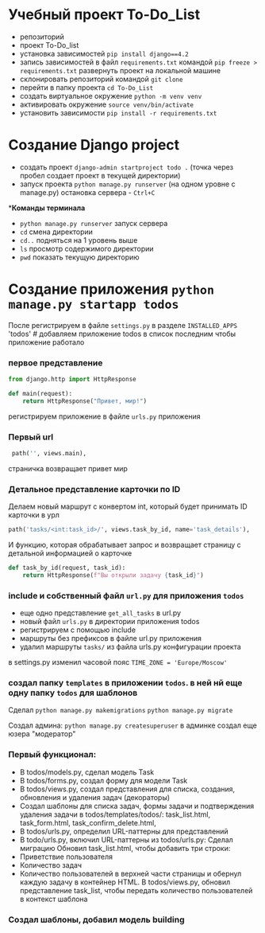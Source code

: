 # Учебный проект To-Do_List
- репозиторий
- проект To-Do_list
- установка зависимостей `pip install django==4.2`
- запись зависимостей в файл `requirements.txt` командой `pip freeze > requirements.txt`
развернуть проект на локальной машине
- склонировать репозиторий командой `git clone`
- перейти в папку проекта `cd To-Do_List`
- создать виртуальное окружение `python -m venv venv`
- активировать окружение `source venv/bin/activate`
- установить зависимости `pip install -r requirements.txt`

# Создание Django project
- создать проект `django-admin startproject todo .` (точка через пробел 
создает проект в текущей директории)
- запуск проекта `python manage.py runserver` (на одном уровне с manage.py)
остановка сервера - `Ctrl+C`

*******Команды терминала****** 
- `python manage.py runserver` запуск сервера
- `cd` смена директории
- `cd..` подняться на 1 уровень выше
- `ls` просмотр содержимого директории
- `pwd` показать текущую директорию

# Создание приложения `python manage.py startapp todos`
После регистрируем в файле `settings.py` в разделе `INSTALLED_APPS`
'todos' # добавляем приложение todos в список последним
чтобы приложение работало

### первое представление
```python
from django.http import HttpResponse

def main(request):
    return HttpResponse("Привет, мир!")
```
регистрируем приложение в файле `urls.py` приложения

### Первый url
```python
 path('', views.main),
```
страничка возвращает привет мир

### Детальное представление карточки по ID
Делаем новый маршрут с конвертом int, который будет принимать ID карточки в урл
```python
path('tasks/<int:task_id>/', views.task_by_id, name='task_details'),
```
И функцию, которая обрабатывает запрос и возвращает страницу с детальной информацией о карточке
```python
def task_by_id(request, task_id):
    return HttpResponse(f"Вы открыли задачу {task_id}")
```
### include и собственный файл `url.py` для приложения `todos`
- еще одно представление `get_all_tasks` в url.py
- новый файл `urls.py` в директории приложения todos
- регистрируем с помощью include
- маршруты без префиксов в файле url.py приложения
- удалил маршруты `tasks/` из файла  urls.py конфигурации проекта

в settings.py изменил часовой пояс `TIME_ZONE = 'Europe/Moscow'`

### создал папку  `templates` в приложении `todos`. в ней нй еще одну папку `todos` для шаблонов

Сделал
`python manage.py makemigrations` 
`python manage.py migrate` 

Создал админа:
`python manage.py createsuperuser`
в админке создал еще юзера "модератор"

### Первый функционал:
- В todos/models.py, сделал модель Task
- В todos/forms.py, создал форму для модели Task
- В todos/views.py, создал представления для списка, создания, обновления и удаления 
задач (декораторы)
- Создал шаблоны для списка задач, формы задачи 
и подтверждения удаления задачи в todos/templates/todos/:
task_list.html, task_form.html, task_confirm_delete.html, 
- В todos/urls.py, определил URL-паттерны для представлений
- В todo/urls.py, включил URL-паттерны из todos/urls.py:
Сделал миграцию
Обновил task_list.html, чтобы добавить три строки:
- Приветствие   пользователя
- Количество задач
- Количество пользователей
в верхней части страницы и обернул каждую задачу в контейнер HTML.
В todos/views.py, обновил представление task_list, чтобы передать
количество пользователей в контекст шаблона

### Создал шаблоны, добавил модель building

